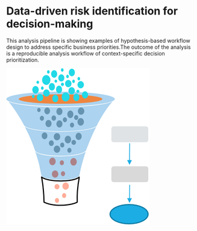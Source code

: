 # Data-driven risk identification for decision-making
This analysis pipeline is showing examples of hypothesis-based workflow design to address specific business priorities.The outcome of the analysis is a reproducible analysis workflow of context-specific decision prioritization.

![](images/Filtering.png)
